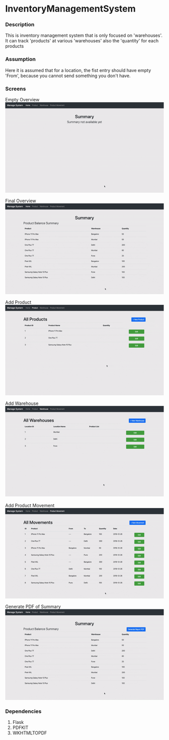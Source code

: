 # InventoryManagementSystem
### Description
 This is inventory management system that is only focused on 'warehouses'. It can track 'products' at various 'warehouses' also the 'quantity' for each products
 
 
### Assumption
 Here it is assumed that for a location, the fist entry should have empty 'From', because you cannot send something you don't have.

### Screens

Empty Overview
![Empty Overview](Utils/overview_empty.gif)

 Final Overview
![Overview](Utils/overview.gif)

 Add Product
![Add Product](Utils/add_product.gif)

 Add Warehouse
![Add Location](Utils/add_location.gif)
<br>
<br>
 Add Product Movement
![Add Movement](Utils/add_movement.gif)

 Generate PDF of Summary
![Generate PDF of Summary](Utils/report.gif)


### Dependencies
1. Flask
2. PDFKIT
3. WKHTMLTOPDF
